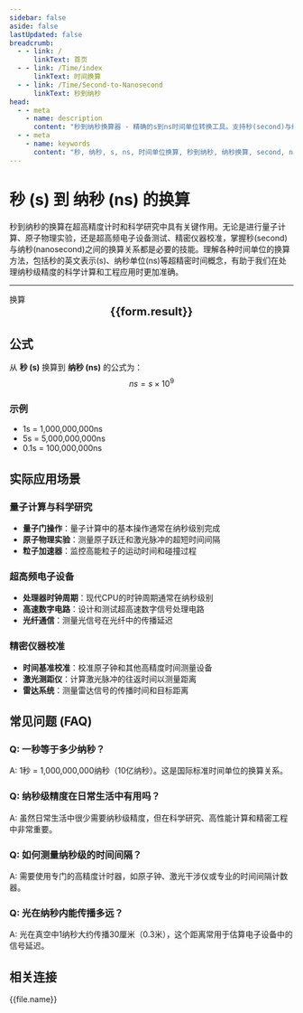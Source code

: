 ```yaml
---
sidebar: false
aside: false
lastUpdated: false
breadcrumb:
  - - link: /
      linkText: 首页
  - - link: /Time/index
      linkText: 时间换算
  - - link: /Time/Second-to-Nanosecond
      linkText: 秒到纳秒
head:
  - - meta
    - name: description
      content: "秒到纳秒换算器 - 精确的s到ns时间单位转换工具。支持秒(second)与纳秒(nanosecond)之间的快速换算，适用于超高精度计时、量子计算、科学研究等领域。提供详细的换算公式、实际应用场景和常见问题解答。"
  - - meta
    - name: keywords
      content: "秒, 纳秒, s, ns, 时间单位换算, 秒到纳秒, 纳秒换算, second, nanosecond, 时间换算器, 毫秒微秒, 分秒换算, 秒单位换算, 秒转换, s是什么单位, 小时单位, 秒的换算, 时间秒, 秒换算小时, 时间转化, 一秒, 秒的定义, 秒单位, 秒换算, 分秒符号, 一秒等于多少纳秒, 纳秒级精度, 秒的英文, 超高精度计时, 时间秒, 时间单位, 时间换算, 分钟, 一纳秒等于多少秒"
---
```

# 秒 (s) 到 纳秒 (ns) 的换算

秒到纳秒的换算在超高精度计时和科学研究中具有关键作用。无论是进行量子计算、原子物理实验，还是超高频电子设备测试、精密仪器校准，掌握秒(second)与纳秒(nanosecond)之间的换算关系都是必要的技能。理解各种时间单位的换算方法，包括秒的英文表示(s)、纳秒单位(ns)等超精密时间概念，有助于我们在处理纳秒级精度的科学计算和工程应用时更加准确。

---
<script setup>
import { onMounted, reactive, inject, ref } from 'vue'
import { NButton,NForm ,NFormItem,NInput,NInputNumber,NSelect,NCard,useMessage,NGrid ,NGi  } from 'naive-ui'
import { defineClientComponent } from 'vitepress'
import { Time } from '../files';

const convert = inject('convert')
const seoKey = ['毫秒微秒','分秒换算','秒单位换算','秒转换','s是什么单位','小时单位','秒的换算','时间 秒','秒换算小时','时间转化','一秒','秒的定义','秒单位','秒换算','分秒符号','一秒等于多少纳秒','纳秒级精度','秒的英文','超高精度计时','时间秒','时间单位','时间换算','分钟','一纳秒等于多少秒']
const form = reactive({
  number: null,
  result: '',
  title: '秒到纳秒换算器'
})

const convertHandler = () => {
  if (form.number !== null && !isNaN(form.number)) {
    const convertedValue = parseFloat(form.number) * 1000000000
    form.result = `${form.number}s = ${convertedValue.toFixed(0)}ns`
  } else {
    form.result = '请输入有效的数值。'
  }
}
</script>

<n-card :title="form.title" size="small" :bordered="false" style="margin-bottom: 16px">
  <n-form size="large" :model="form">
    <n-form-item label="秒 (s)">
      <n-input-number v-model:value="form.number" placeholder="输入秒" style="width: 100%" />
    </n-form-item>
    <n-form-item>
      <n-button type="info" @click="convertHandler" block>换算</n-button>
    </n-form-item>
  </n-form>
  <template #footer>
    <div style="font-size: 12px; color: #666; text-align: center;">
      <span v-for="(keyword, index) in seoKey" :key="index">
        {{ keyword }}<span v-if="index < seoKey.length - 1"> | </span>
      </span>
    </div>
  </template>
</n-card>

<n-card  embedded :bordered="false" hoverable>
  <div  style="text-align:center;font-size:20px;">
    <strong>{{form.result}}</strong>
  </div>
</n-card>

## 公式

从 **秒 (s)** 换算到 **纳秒 (ns)** 的公式为：
$$ ns = s \times 10^{9} $$

### 示例
- 1s = 1,000,000,000ns
- 5s = 5,000,000,000ns
- 0.1s = 100,000,000ns

## 实际应用场景

### 量子计算与科学研究
- **量子门操作**：量子计算中的基本操作通常在纳秒级别完成
- **原子物理实验**：测量原子跃迁和激光脉冲的超短时间间隔
- **粒子加速器**：监控高能粒子的运动时间和碰撞过程

### 超高频电子设备
- **处理器时钟周期**：现代CPU的时钟周期通常在纳秒级别
- **高速数字电路**：设计和测试超高速数字信号处理电路
- **光纤通信**：测量光信号在光纤中的传播延迟

### 精密仪器校准
- **时间基准校准**：校准原子钟和其他高精度时间测量设备
- **激光测距仪**：计算激光脉冲的往返时间以测量距离
- **雷达系统**：测量雷达信号的传播时间和目标距离

## 常见问题 (FAQ)

### Q: 一秒等于多少纳秒？
A: 1秒 = 1,000,000,000纳秒（10亿纳秒）。这是国际标准时间单位的换算关系。

### Q: 纳秒级精度在日常生活中有用吗？
A: 虽然日常生活中很少需要纳秒级精度，但在科学研究、高性能计算和精密工程中非常重要。

### Q: 如何测量纳秒级的时间间隔？
A: 需要使用专门的高精度计时器，如原子钟、激光干涉仪或专业的时间间隔计数器。

### Q: 光在纳秒内能传播多远？
A: 光在真空中1纳秒大约传播30厘米（0.3米），这个距离常用于估算电子设备中的信号延迟。
## 相关连接
<n-grid x-gap="12" :cols="2">
  <n-gi v-for="(file, index) in Time" :key="index">
    <n-button
      text
      tag="a"
      :href="file.path"
      type="info"
    >
      {{file.name}}
    </n-button>
  </n-gi>
</n-grid>